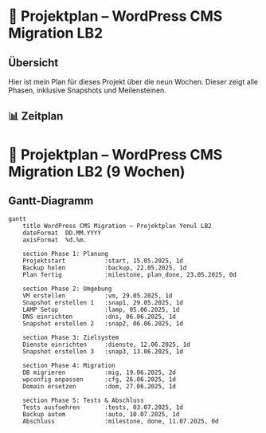 # 📅 Projektplan – WordPress CMS Migration LB2

## Übersicht

Hier ist mein Plan für dieses Projekt über die neun Wochen. Dieser zeigt alle Phasen, inklusive Snapshots und Meilensteinen.

## 📊 Zeitplan

# 📅 Projektplan – WordPress CMS Migration LB2 (9 Wochen)

## Gantt-Diagramm

```mermaid
gantt
    title WordPress CMS Migration – Projektplan Yenul LB2
    dateFormat  DD.MM.YYYY
    axisFormat  %d.%m.

    section Phase 1: Planung
    Projektstart           :start, 15.05.2025, 1d
    Backup holen           :backup, 22.05.2025, 1d
    Plan fertig            :milestone, plan_done, 23.05.2025, 0d

    section Phase 2: Umgebung
    VM erstellen           :vm, 29.05.2025, 1d
    Snapshot erstellen 1   :snap1, 29.05.2025, 1d
    LAMP Setup             :lamp, 05.06.2025, 1d
    DNS einrichten         :dns, 06.06.2025, 1d
    Snapshot erstellen 2   :snap2, 06.06.2025, 1d

    section Phase 3: Zielsystem
    Dienste einrichten     :dienste, 12.06.2025, 1d
    Snapshot erstellen 3   :snap3, 13.06.2025, 1d

    section Phase 4: Migration
    DB migrieren           :mig, 19.06.2025, 2d
    wpconfig anpassen      :cfg, 26.06.2025, 1d
    Domain ersetzen        :dom, 27.06.2025, 1d

    section Phase 5: Tests & Abschluss
    Tests ausfuehren       :tests, 03.07.2025, 1d
    Backup autom           :auto, 10.07.2025, 1d
    Abschluss              :milestone, done, 11.07.2025, 0d
